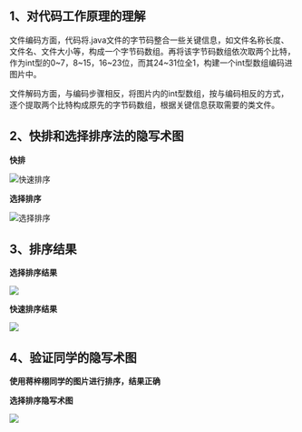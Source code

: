 ## 1、对代码工作原理的理解

文件编码方面，代码将.java文件的字节码整合一些关键信息，如文件名称长度、文件名、文件大小等，构成一个字节码数组。再将该字节码数组依次取两个比特，作为int型的0\~7，8\~15，16\~23位，而其24\~31位全1，构建一个int型数组编码进图片中。

文件解码方面，与编码步骤相反，将图片内的int型数组，按与编码相反的方式，逐个提取两个比特构成原先的字节码数组，根据关键信息获取需要的类文件。



## 2、快排和选择排序法的隐写术图

**快排**

![快速排序](http://m.qpic.cn/psc?/V52oXK4R3Wfdoc23ThPf0o9ZD71iqRbp/45NBuzDIW489QBoVep5mcZ7knjuwgZns25s.GtYrdBilAAiNgIYWGrB5l*Ruebpxc4vfX6LG28cKQ7.K*dfWlkxuovctBE19G6NJg5EcL.U!/b&bo=hAP.AQAAAAADN2o!&rf=viewer_4)

**选择排序**

![选择排序](http://m.qpic.cn/psc?/V52oXK4R3Wfdoc23ThPf0o9ZD71iqRbp/45NBuzDIW489QBoVep5mcfbJ0cGI1sqUdOuGGndbFcsBJbr7hu1HzxsJJCyW8MA*xKM4ve20qgRnKkbb9.gAGWmGpLCS8fdD8sXklO60UI8!/b&bo=hAP.AQAAAAADN2o!&rf=viewer_4)



## 3、排序结果

**选择排序结果**

[![](https://asciinema.org/a/ZiHIuIsH5ot8Gt5zegYHJ5fBp.svg)](https://asciinema.org/a/ZiHIuIsH5ot8Gt5zegYHJ5fBp)

**快速排序结果**

[![](https://asciinema.org/a/ZiHIuIsH5ot8Gt5zegYHJ5fBp.svg)](https://asciinema.org/a/ZiHIuIsH5ot8Gt5zegYHJ5fBp)



## 4、验证同学的隐写术图
**使用蒋梓栩同学的图片进行排序，结果正确**

**选择排序隐写术图**

![](http://m.qpic.cn/psc?/V52oXK4R3Wfdoc23ThPf0o9ZD71iqRbp/45NBuzDIW489QBoVep5mcaPwuhz2MafmxSXOhobd5H0MgxiurjQhuEZ.rdDcalciZh3PerASoXyt8eltuB6ZLCh6wtoUmcwOt3erKfr6FT0!/b&bo=yQVUAwAAAAADZ9k!&rf=viewer_4)

